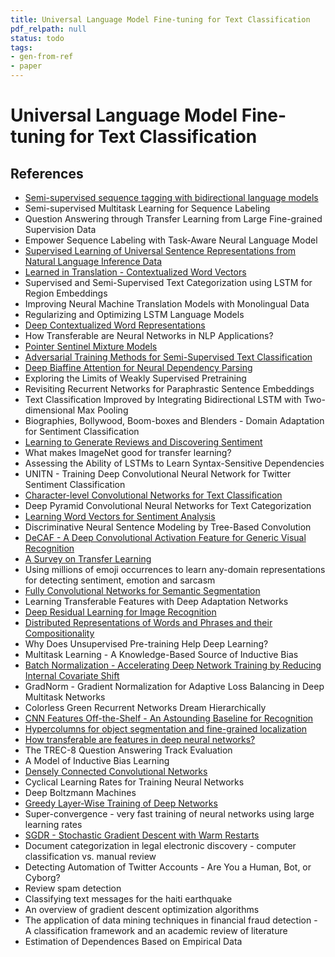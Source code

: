 ```yaml
---
title: Universal Language Model Fine-tuning for Text Classification
pdf_relpath: null
status: todo
tags:
- gen-from-ref
- paper
---
```


# Universal Language Model Fine-tuning for Text Classification

## References

- [Semi-supervised sequence tagging with bidirectional language models](./semi-supervised-sequence-tagging-with-bidirectional-language-models.md)
- Semi-supervised Multitask Learning for Sequence Labeling
- Question Answering through Transfer Learning from Large Fine-grained Supervision Data
- Empower Sequence Labeling with Task-Aware Neural Language Model
- [Supervised Learning of Universal Sentence Representations from Natural Language Inference Data](./supervised-learning-of-universal-sentence-representations-from-natural-language-inference-data.md)
- [Learned in Translation - Contextualized Word Vectors](./learned-in-translation-contextualized-word-vectors.md)
- Supervised and Semi-Supervised Text Categorization using LSTM for Region Embeddings
- Improving Neural Machine Translation Models with Monolingual Data
- Regularizing and Optimizing LSTM Language Models
- [Deep Contextualized Word Representations](./deep-contextualized-word-representations.md)
- How Transferable are Neural Networks in NLP Applications?
- [Pointer Sentinel Mixture Models](./pointer-sentinel-mixture-models.md)
- [Adversarial Training Methods for Semi-Supervised Text Classification](./adversarial-training-methods-for-semi-supervised-text-classification.md)
- [Deep Biaffine Attention for Neural Dependency Parsing](./deep-biaffine-attention-for-neural-dependency-parsing.md)
- Exploring the Limits of Weakly Supervised Pretraining
- Revisiting Recurrent Networks for Paraphrastic Sentence Embeddings
- Text Classification Improved by Integrating Bidirectional LSTM with Two-dimensional Max Pooling
- Biographies, Bollywood, Boom-boxes and Blenders - Domain Adaptation for Sentiment Classification
- [Learning to Generate Reviews and Discovering Sentiment](./learning-to-generate-reviews-and-discovering-sentiment.md)
- What makes ImageNet good for transfer learning?
- Assessing the Ability of LSTMs to Learn Syntax-Sensitive Dependencies
- UNITN - Training Deep Convolutional Neural Network for Twitter Sentiment Classification
- [Character-level Convolutional Networks for Text Classification](./character-level-convolutional-networks-for-text-classification.md)
- Deep Pyramid Convolutional Neural Networks for Text Categorization
- [Learning Word Vectors for Sentiment Analysis](./learning-word-vectors-for-sentiment-analysis.md)
- Discriminative Neural Sentence Modeling by Tree-Based Convolution
- [DeCAF - A Deep Convolutional Activation Feature for Generic Visual Recognition](./decaf-a-deep-convolutional-activation-feature-for-generic-visual-recognition.md)
- [A Survey on Transfer Learning](./a-survey-on-transfer-learning.md)
- Using millions of emoji occurrences to learn any-domain representations for detecting sentiment, emotion and sarcasm
- [Fully Convolutional Networks for Semantic Segmentation](./fully-convolutional-networks-for-semantic-segmentation.md)
- Learning Transferable Features with Deep Adaptation Networks
- [Deep Residual Learning for Image Recognition](./deep-residual-learning-for-image-recognition.md)
- [Distributed Representations of Words and Phrases and their Compositionality](./distributed-representations-of-words-and-phrases-and-their-compositionality.md)
- Why Does Unsupervised Pre-training Help Deep Learning?
- Multitask Learning - A Knowledge-Based Source of Inductive Bias
- [Batch Normalization - Accelerating Deep Network Training by Reducing Internal Covariate Shift](./batch-normalization-accelerating-deep-network-training-by-reducing-internal-covariate-shift.md)
- GradNorm - Gradient Normalization for Adaptive Loss Balancing in Deep Multitask Networks
- Colorless Green Recurrent Networks Dream Hierarchically
- [CNN Features Off-the-Shelf - An Astounding Baseline for Recognition](./cnn-features-off-the-shelf-an-astounding-baseline-for-recognition.md)
- [Hypercolumns for object segmentation and fine-grained localization](./hypercolumns-for-object-segmentation-and-fine-grained-localization.md)
- [How transferable are features in deep neural networks?](./how-transferable-are-features-in-deep-neural-networks.md)
- The TREC-8 Question Answering Track Evaluation
- A Model of Inductive Bias Learning
- [Densely Connected Convolutional Networks](./densely-connected-convolutional-networks.md)
- Cyclical Learning Rates for Training Neural Networks
- Deep Boltzmann Machines
- [Greedy Layer-Wise Training of Deep Networks](./greedy-layer-wise-training-of-deep-networks.md)
- Super-convergence - very fast training of neural networks using large learning rates
- [SGDR - Stochastic Gradient Descent with Warm Restarts](./sgdr-stochastic-gradient-descent-with-warm-restarts.md)
- Document categorization in legal electronic discovery - computer classification vs. manual review
- Detecting Automation of Twitter Accounts - Are You a Human, Bot, or Cyborg?
- Review spam detection
- Classifying text messages for the haiti earthquake
- An overview of gradient descent optimization algorithms
- The application of data mining techniques in financial fraud detection - A classification framework and an academic review of literature
- Estimation of Dependences Based on Empirical Data
